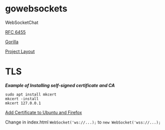 # gowebsockets

WebSocketChat

[RFC 6455](https://datatracker.ietf.org/doc/html/rfc6455)

[Gorilla](https://github.com/gorilla/websocket)

[Project Layout](https://github.com/golang-standards/project-layout)

# TLS
***Example of Installing self-signed certificate and CA***
```
sudo apt install mkcert
mkcert -install
mkcert 127.0.0.1
```

[Add Certificate to Ubuntu and Firefox](https://linuxconfig.org/step-by-step-guide-adding-certificates-to-ubuntus-trusted-authorities)

Change in index.html ```WebSocket('ws://...);``` to ```new WebSocket('wss://...);```
